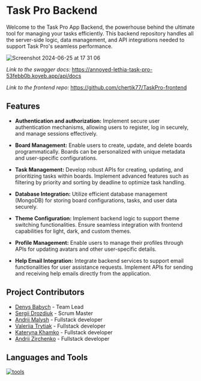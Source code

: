 # Task Pro Backend

Welcome to the Task Pro App Backend, the powerhouse behind the ultimate tool for managing your tasks efficiently. This backend repository handles all the server-side logic, data management, and API integrations needed to support Task Pro's seamless performance.

![Screenshot 2024-06-25 at 17 31 06](https://github.com/chertik77/TaskPro-backend/assets/129002577/80c66817-1151-4a9b-91b0-342b387f3810)

*Link to the swagger docs:* https://annoyed-lethia-task-pro-53febb0b.koyeb.app/api/docs

*Link to the frontend repo:* https://github.com/chertik77/TaskPro-frontend

## Features

- **Authentication and authorization:** Implement secure user authentication mechanisms, allowing users to register, log in securely, and manage sessions effectively.

- **Board Management:**
  Enable users to create, update, and delete boards programmatically. Boards can be personalized with unique metadata and user-specific configurations.

- **Task Management:**
  Develop robust APIs for creating, updating, and prioritizing tasks within boards. Implement advanced features such as filtering by priority and sorting by deadline to optimize task handling.

- **Database Integration:**
  Utilize efficient database management (MongoDB) for storing board configurations, tasks, and user data securely.

- **Theme Configuration:**
  Implement backend logic to support theme switching functionalities. Ensure seamless integration with frontend capabilities for light, dark, and custom themes.

- **Profile Management:**
  Enable users to manage their profiles through APIs for updating avatars and other user-specific details.

- **Help Email Integration:**
  Integrate backend services to support email functionalities for user assistance requests. Implement APIs for sending and receiving help emails directly from the application.

## Project Contributors

- [Denys Babych](https://github.com/chertik77) - Team Lead
- [Sergii Drozdiuk](https://github.com/Sergii-Drozdiuk) - Scrum Master
- [Andrii Malysh](https://github.com/Agmund2002) - Fullstack developer
- [Valeriia Trytiak](https://github.com/Valeriia-Trytiak) - Fullstack developer
- [Kateryna Khamko](https://github.com/Katya982) - Fullstack developer
- [Andrii Zirchenko](https://github.com/Andrey9019) - Fullstack developer

## Languages and Tools

<a href="#"><img src="https://skillicons.dev/icons?i=nodejs,ts,express,mongodb,githubactions,postman,vscode" alt="tools"></a>
